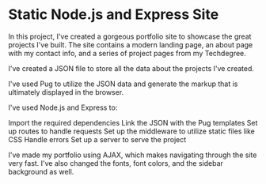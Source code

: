 # Static Node.js and Express Site

In this project, I've created a gorgeous portfolio site to showcase the great projects I've built. The site contains a modern landing page, an about page with my contact info, and a series of project pages from my Techdegree.

I've created a JSON file to store all the data about the projects I've created.

I've used Pug to utilize the JSON data and generate the markup that is ultimately displayed in the browser.

I've used Node.js and Express to:

Import the required dependencies
Link the JSON with the Pug templates
Set up routes to handle requests
Set up the middleware to utilize static files like CSS
Handle errors
Set up a server to serve the project

I've made my portfolio using AJAX, which makes navigating through the site very fast. I've also changed the fonts, font colors, and the sidebar background as well.